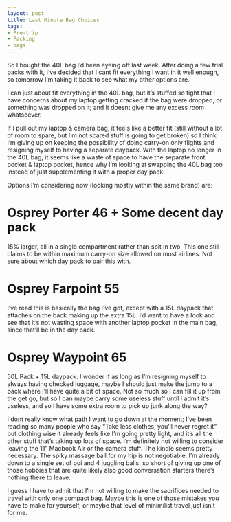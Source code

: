 ```yaml
---
layout: post
title: Last Minute Bag Choices
tags:
- Pre-trip
- Packing
- bags
---
```


So I bought the 40L bag I’d been eyeing off last week. After doing a few trial packs with it, I’ve decided that I cant fit everything I want in it well enough, so tomorrow I’m taking it back to see what my other options are.

I can just about fit everything in the 40L bag, but it’s stuffed so tight that I have concerns about my laptop getting cracked if the bag were dropped, or something was dropped on it; and it doesnt give me any excess room whatsoever.

<!-- more -->

If I pull out my laptop & camera bag, it feels like a better fit (still without a lot of room to spare, but I’m not scared stuff is going to get broken) so I think I’m giving up on keeping the possibility of doing carry-on only flights and resigning myself to having a separate daypack. With the laptop no longer in the 40L bag, it seems like a waste of space to have the separate front pocket & laptop pocket, hence why I’m looking at swapping the 40L bag too instead of just supplementing it with a proper day pack.

Options I’m considering now (looking mostly within the same brand) are:

# Osprey Porter 46 + Some decent day pack

15% larger, all in a single compartment rather than spit in two. This one still claims to be within maximum carry-on size allowed on most airlines. Not sure about which day pack to pair this with.


# Osprey Farpoint 55

I’ve read this is basically the bag I’ve got, except with a 15L daypack that attaches on the back making up the extra 15L. I’d want to have a look and see that it’s not wasting space with another laptop pocket in the main bag, since that’ll be in the day pack.


# Osprey Waypoint 65

50L Pack + 15L daypack. I wonder if as long as I’m resigning myself to always having checked luggage, maybe I should just make the jump to a pack where I’ll have quite a bit of space. Not so much so I can fill it up from the get go, but so I can maybe carry some useless stuff until I admit it’s useless, and so I have some extra room to pick up junk along the way?

I dont really know what path I want to go down at the moment; I’ve been reading so many people who say “Take less clothes, you’ll never regret it” but clothing wise it already feels like I’m going pretty light, and it’s all the other stuff that’s taking up lots of space. I’m definitely not willing to consider leaving the 11” Macbook Air or the camera stuff. The kindle seems pretty necessary. The spiky massage ball for my hip is not negotiable. I’m already down to a single set of poi and 4 juggling balls, so short of giving up one of those hobbies that are quite likely also good conversation starters there’s nothing there to leave.

I guess I have to admit that I’m not willing to make the sacrifices needed to travel with only one compact bag. Maybe this is one of those mistakes you have to make for yourself, or maybe that level of minimilist travel just isn’t for me.
